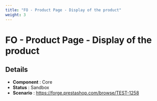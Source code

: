```yaml
---
title: "FO - Product Page - Display of the product"
weight: 3
---
```


# FO - Product Page - Display of the product
## Details
* **Component** : Core
* **Status** : Sandbox
* **Scenario** : https://forge.prestashop.com/browse/TEST-1258


